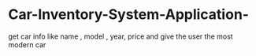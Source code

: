 # Car-Inventory-System-Application-
get car info like name , model , year, price and give the user the most modern car 
